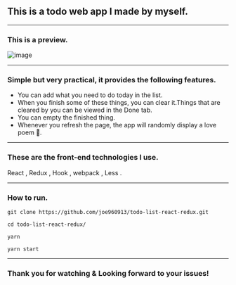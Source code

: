 ## This is a todo web app I made by myself.

---

### This is a preview.
![image](./demo.png)

---

### Simple but very practical, it provides the following features.

- You can add what you need to do today in the list.
- When you finish some of these things, you can clear it.Things that are cleared by you can be viewed in the Done tab.
- You can empty the finished thing.
- Whenever you refresh the page, the app will randomly display a love poem 💌.

---

### These are the front-end technologies I use.
React , Redux , Hook , webpack , Less .

---

### How to run.
```
git clone https://github.com/joe960913/todo-list-react-redux.git

cd todo-list-react-redux/

yarn

yarn start
```
---
### Thank you for watching & Looking forward to your issues!
